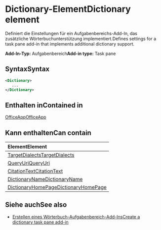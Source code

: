 # <a name="dictionary-element"></a><span data-ttu-id="cc59a-101">Dictionary-Element</span><span class="sxs-lookup"><span data-stu-id="cc59a-101">Dictionary element</span></span>
<span data-ttu-id="cc59a-102">Definiert die Einstellungen für ein Aufgabenbereichs-Add-In, das zusätzliche Wörterbuchunterstützung implementiert.</span><span class="sxs-lookup"><span data-stu-id="cc59a-102">Defines settings for a task pane add-in that implements additional dictionary support.</span></span>

<span data-ttu-id="cc59a-103">**Add-In-Typ:** Aufgabenbereich</span><span class="sxs-lookup"><span data-stu-id="cc59a-103">**Add-in type:** Task pane</span></span>

## <a name="syntax"></a><span data-ttu-id="cc59a-104">Syntax</span><span class="sxs-lookup"><span data-stu-id="cc59a-104">Syntax</span></span>

```XML
<Dictionary>
   ...
</Dictionary>
```

## <a name="contained-in"></a><span data-ttu-id="cc59a-105">Enthalten in</span><span class="sxs-lookup"><span data-stu-id="cc59a-105">Contained in</span></span>

[<span data-ttu-id="cc59a-106">OfficeApp</span><span class="sxs-lookup"><span data-stu-id="cc59a-106">OfficeApp</span></span>](officeapp.md)

## <a name="can-contain"></a><span data-ttu-id="cc59a-107">Kann enthalten</span><span class="sxs-lookup"><span data-stu-id="cc59a-107">Can contain</span></span>

|<span data-ttu-id="cc59a-108">**Element**</span><span class="sxs-lookup"><span data-stu-id="cc59a-108">**Element**</span></span>|
|:-----|
|[<span data-ttu-id="cc59a-109">TargetDialects</span><span class="sxs-lookup"><span data-stu-id="cc59a-109">TargetDialects</span></span>](targetdialects.md)|
|[<span data-ttu-id="cc59a-110">QueryUri</span><span class="sxs-lookup"><span data-stu-id="cc59a-110">QueryUri</span></span>](queryuri.md)|
|[<span data-ttu-id="cc59a-111">CitationText</span><span class="sxs-lookup"><span data-stu-id="cc59a-111">CitationText</span></span>](citationtext.md)|
|[<span data-ttu-id="cc59a-112">DictionaryName</span><span class="sxs-lookup"><span data-stu-id="cc59a-112">DictionaryName</span></span>](dictionaryname.md)|
|[<span data-ttu-id="cc59a-113">DictionaryHomePage</span><span class="sxs-lookup"><span data-stu-id="cc59a-113">DictionaryHomePage</span></span>](dictionaryhomepage.md)|

## <a name="see-also"></a><span data-ttu-id="cc59a-114">Siehe auch</span><span class="sxs-lookup"><span data-stu-id="cc59a-114">See also</span></span>

- [<span data-ttu-id="cc59a-115">Erstellen eines Wörterbuch-Aufgabenbereich-Add-Ins</span><span class="sxs-lookup"><span data-stu-id="cc59a-115">Create a dictionary task pane add-in</span></span>](https://docs.microsoft.com/office/dev/add-ins/word/dictionary-task-pane-add-ins)
    
